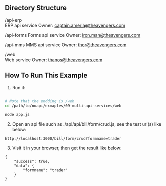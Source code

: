 
## Directory Structure

/api-erp    
    ERP api service
    Owner: captain.ameria@theavengers.com

/api-forms
    Forms api service
    Owner: iron.man@theavengers.com

/api-mms
    MMS api service
    Owner: thor@theavengers.com

/web    
    Web service
    Owner: thanos@theavengers.com



## How To Run This Example

1. Run it:
```sh

# Note that the endding is /web
cd /path/to/noapi/exmaples/09-multi-api-services/web

node app.js
```



2. Open an api file such as ./api/api/bill/form/crud.js, see the test url(s) like below:
```
http://localhost:3000/bill/form/crud?formname=trader
```



3. Visit it in your browser, then get the result like below:
```
{
	"success": true,
	"data": {
		"formname": "trader"
	}
}
```
